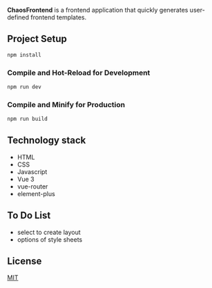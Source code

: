 **ChaosFrontend** is a frontend application that quickly generates user-defined frontend templates.

## Project Setup

```sh
npm install
```

### Compile and Hot-Reload for Development

```sh
npm run dev
```

### Compile and Minify for Production

```sh
npm run build
```

## Technology stack

- HTML
- CSS
- Javascript
- Vue 3
- vue-router
- element-plus

## To Do List

- select to create layout
- options of style sheets

## License

[MIT](./LICENSE)
